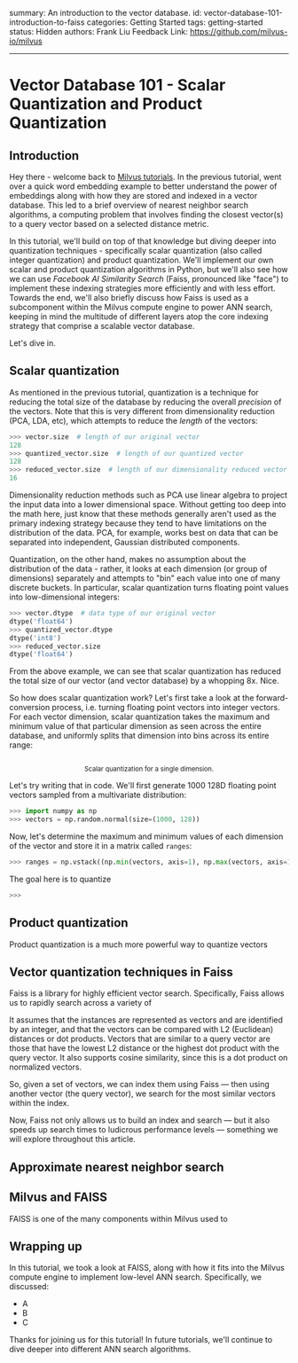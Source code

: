 summary: An introduction to the vector database.
id: vector-database-101-introduction-to-faiss
categories: Getting Started
tags: getting-started
status: Hidden
authors: Frank Liu
Feedback Link: https://github.com/milvus-io/milvus

---

# Vector Database 101 - Scalar Quantization and Product Quantization

## Introduction

Hey there - welcome back to [Milvus tutorials](https://codelabs.milvus.io/). In the previous tutorial, went over a quick word embedding example to better understand the power of embeddings along with how they are stored and indexed in a vector database. This led to a brief overview of nearest neighbor search algorithms, a computing problem that involves finding the closest vector(s) to a query vector based on a selected distance metric.

In this tutorial, we'll build on top of that knowledge but diving deeper into quantization techniques - specifically scalar quantization (also called integer quantization) and product quantization. We'll implement our own scalar and product quantization algorithms in Python, but we'll also see how we can use _Facebook AI Similarity Search_ (Faiss, pronounced like "face") to implement these indexing strategies more efficiently and with less effort. Towards the end, we'll also briefly discuss how Faiss is used as a subcomponent within the Milvus compute engine to power ANN search, keeping in mind the multitude of different layers atop the core indexing strategy that comprise a scalable vector database.

Let's dive in.

## Scalar quantization

As mentioned in the previous tutorial, quantization is a technique for reducing the total size of the database by reducing the overall _precision_ of the vectors. Note that this is very different from dimensionality reduction (PCA, LDA, etc), which attempts to reduce the _length_ of the vectors:

```python
>>> vector.size  # length of our original vector
128
>>> quantized_vector.size  # length of our quantized vector
128
>>> reduced_vector.size  # length of our dimensionality reduced vector
16
```

Dimensionality reduction methods such as PCA use linear algebra to project the input data into a lower dimensional space. Without getting too deep into the math here, just know that these methods generally aren't used as the primary indexing strategy because they tend to have limitations on the distribution of the data. PCA, for example, works best on data that can be separated into independent, Gaussian distributed components.

Quantization, on the other hand, makes no assumption about the distribution of the data - rather, it looks at each dimension (or group of dimensions) separately and attempts to "bin" each value into one of many discrete buckets. In particular, scalar quantization turns floating point values into low-dimensional integers:

```python
>>> vector.dtype  # data type of our original vector
dtype('float64')
>>> quantized_vector.dtype
dtype('int8')
>>> reduced_vector.size
dtype('float64')
```

From the above example, we can see that scalar quantization has reduced the total size of our vector (and vector database) by a whopping 8x. Nice.

So how does scalar quantization work? Let's first take a look at the forward-conversion process, i.e. turning floating point vectors into integer vectors. For each vector dimension, scalar quantization takes the maximum and minimum value of that particular dimension as seen across the entire database, and uniformly splits that dimension into bins across its entire range:

<div align="center">
  <img align="center" src="">
</div>
<p style="text-align:center"><sub>Scalar quantization for a single dimension.</sub></p>

Let's try writing that in code. We'll first generate 1000 128D floating point vectors sampled from a multivariate distribution:

```python
>>> import numpy as np
>>> vectors = np.random.normal(size=(1000, 128))
```

Now, let's determine the maximum and minimum values of each dimension of the vector and store it in a matrix called `ranges`:

```python
>>> ranges = np.vstack((np.min(vectors, axis=1), np.max(vectors, axis=1)))
```

The goal here is to quantize 

```python
>>>
```

## Product quantization

Product quantization is a much more powerful way to quantize vectors 

## Vector quantization techniques in Faiss

Faiss is a library for highly efficient vector search. Specifically, Faiss allows us to rapidly search across a variety of 

It assumes that the instances are represented as vectors and are identified by an integer, and that the vectors can be compared with L2 (Euclidean) distances or dot products. Vectors that are similar to a query vector are those that have the lowest L2 distance or the highest dot product with the query vector. It also supports cosine similarity, since this is a dot product on normalized vectors.

So, given a set of vectors, we can index them using Faiss — then using another vector (the query vector), we search for the most similar vectors within the index.

Now, Faiss not only allows us to build an index and search — but it also speeds up search times to ludicrous performance levels — something we will explore throughout this article.

## Approximate nearest neighbor search


## Milvus and FAISS

FAISS is one of the many components within Milvus used to 


## Wrapping up

In this tutorial, we took a look at FAISS, along with how it fits into the Milvus compute engine to implement low-level ANN search. Specifically, we discussed:

- A
- B
- C

Thanks for joining us for this tutorial! In future tutorials, we'll continue to dive deeper into different ANN search algorithms.
